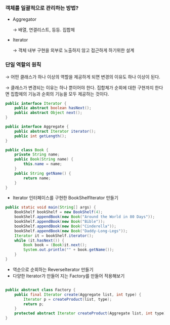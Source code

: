 ### 객체를 일괄적으로 관리하는 방법?

- Aggregator

  → 배열, 연결리스트, 등등. 집합체

- Iterator

  → 객체 내부 구현을 외부로 노출하지 않고 접근하게 하기위한 설계


### 단일 역할의 원칙

→ 어떤 클래스가 하나 이상의 역할을 제공하게 되면 변경의 이유도 하나 이상이 된다.

→ 클래스가 변경되는 이유는 하나 뿐이어야 한다. 집합체가 순회에 대한 구현까지 한다면 집합체의 기능과 순회의 기능을 모두 제공하는 것이다.


```java
public interface Iterator {
    public abstract boolean hasNext();
    public abstract Object next();
}

public interface Aggregate {
    public abstract Iterator iterator();
    public int getLength();
}

public class Book {
    private String name;
    public Book(String name) {
        this.name = name;
    }
    public String getName() {
        return name;
    }
}
```

- Iterator 인터페이스를 구현한 BookShelfIterator 만들기

```java
public static void main(String[] args) {
    BookShelf bookShelf = new BookShelf(4);
    bookShelf.appendBook(new Book("Around the World in 80 Days"));
    bookShelf.appendBook(new Book("Bible"));
    bookShelf.appendBook(new Book("Cinderella"));
    bookShelf.appendBook(new Book("Daddy-Long-Legs"));
    Iterator it = bookShelf.iterator();
    while (it.hasNext()) {
        Book book = (Book)it.next();
        System.out.println("" + book.getName());
    }
}
   ```

- 역순으로 순회하는 ReverseIterator 만들기
- 다양한 Iterator가 만들어 지는 Factory를 만들어 적용해보기

```java

public abstract class Factory {
    public final Iterator create(Aggregate list, int type) {
        Iterator p = createProduct(list, type);
        return p;
    }
    protected abstract Iterator createProduct(Aggregate list, int type);
}
   ```